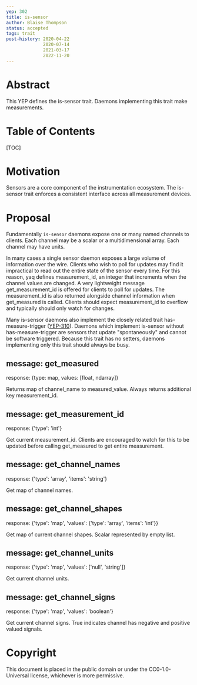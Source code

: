 ```yaml
---
yep: 302
title: is-sensor
author: Blaise Thompson
status: accepted
tags: trait
post-history: 2020-04-22
              2020-07-14
              2021-03-17
              2022-11-20
---
```


# Abstract

This YEP defines the is-sensor trait.
Daemons implementing this trait make measurements.

# Table of Contents

[TOC]

# Motivation

Sensors are a core component of the instrumentation ecosystem.
The is-sensor trait enforces a consistent interface across all measurement devices.

# Proposal

Fundamentally `is-sensor` daemons expose one or many named channels to clients.
Each channel may be a scalar or a multidimensional array.
Each channel may have units.

In many cases a single sensor daemon exposes a large volume of information over the wire.
Clients who wish to poll for updates may find it impractical to read out the entire state of the sensor every time.
For this reason, yaq defines measurement_id, an integer that increments when the channel values are changed.
A very lightweight message get_measurement_id is offered for clients to poll for updates.
The measurement_id is also returned alongside channel information when get_measured is called.
Clients should expect measurement_id to overflow and typically should only watch for changes.

Many is-sensor daemons also implement the closely related trait has-measure-trigger ([YEP-310](../310)).
Daemons which implement is-sensor without has-measure-trigger are sensors that update "spontaneously" and cannot be software triggered.
Because this trait has no setters, daemons implementing only this trait should always be busy.

## message: get_measured

response: {type: map, values: [float, ndarray]}

Returns map of channel_name to measured_value.
Always returns additional key measurement_id.

## message: get_measurement_id

response: {'type': 'int'}

Get current measurement_id.
Clients are encouraged to watch for this to be updated before calling get_measured to get entire measurement.

## message: get_channel_names

response: {'type': 'array', 'items': 'string'}

Get map of channel names.

## message: get_channel_shapes

response: {'type': 'map', 'values': {'type': 'array', 'items': 'int'}}

Get map of current channel shapes. Scalar represented by empty list.

## message: get_channel_units

response: {'type': 'map', 'values': ['null', 'string']}

Get current channel units.

## message: get_channel_signs

response: {'type': 'map', 'values': 'boolean'}

Get current channel signs. True indicates channel has negative and positive valued signals.

# Copyright

This document is placed in the public domain or under the CC0-1.0-Universal license, whichever is more permissive.
